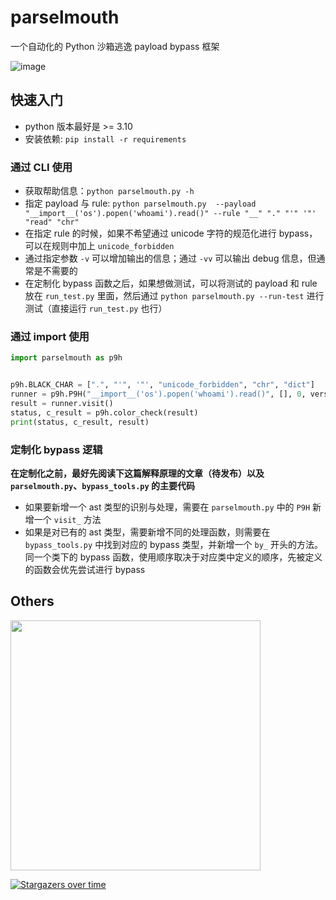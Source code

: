 # parselmouth
一个自动化的 Python 沙箱逃逸 payload bypass 框架

<img alt="image" src="https://github.com/Macr0phag3/parselmouth/assets/20874963/e4f2765d-ba39-49ba-bcf7-02ab3e83a042">

## 快速入门
- python 版本最好是 >= 3.10
- 安装依赖: `pip install -r requirements`

### 通过 CLI 使用
- 获取帮助信息：`python parselmouth.py -h`
- 指定 payload 与 rule: `python parselmouth.py  --payload "__import__('os').popen('whoami').read()" --rule "__" "." "'" '"' "read" "chr"`
- 在指定 rule 的时候，如果不希望通过 unicode 字符的规范化进行 bypass，可以在规则中加上 `unicode_forbidden`
- 通过指定参数 `-v` 可以增加输出的信息；通过 `-vv` 可以输出 debug 信息，但通常是不需要的
- 在定制化 bypass 函数之后，如果想做测试，可以将测试的 payload 和 rule 放在 `run_test.py` 里面，然后通过 `python parselmouth.py --run-test` 进行测试（直接运行 `run_test.py` 也行）

### 通过 import 使用
```python
import parselmouth as p9h


p9h.BLACK_CHAR = [".", "'", '"', "unicode_forbidden", "chr", "dict"]
runner = p9h.P9H("__import__('os').popen('whoami').read()", [], 0, versbose=0)
result = runner.visit()
status, c_result = p9h.color_check(result)
print(status, c_result, result)
```

### 定制化 bypass 逻辑
**在定制化之前，最好先阅读下这篇解释原理的文章（待发布）以及 `parselmouth.py`、`bypass_tools.py` 的主要代码**

- 如果要新增一个 ast 类型的识别与处理，需要在 `parselmouth.py` 中的 `P9H` 新增一个 `visit_` 方法
- 如果是对已有的 ast 类型，需要新增不同的处理函数，则需要在 `bypass_tools.py` 中找到对应的 bypass 类型，并新增一个 `by_` 开头的方法。同一个类下的 bypass 函数，使用顺序取决于对应类中定义的顺序，先被定义的函数会优先尝试进行 bypass


## Others
<img src="https://clean-1252075454.cos.ap-nanjing.myqcloud.com/20200528120800990.png" width="400">

[![Stargazers over time](https://starchart.cc/Macr0phag3/parselmouth.svg)](https://starchart.cc/Macr0phag3/parselmouth)
